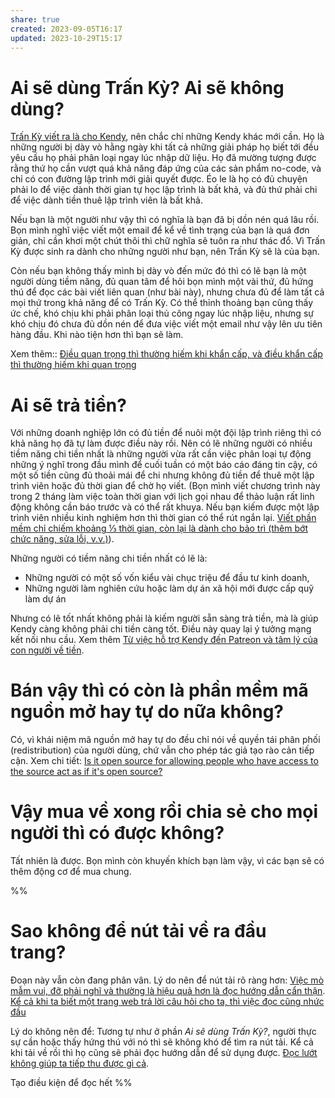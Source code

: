 ```yaml
---
share: true
created: 2023-09-05T16:17
updated: 2023-10-29T15:17
---
```


# Ai sẽ dùng Trấn Kỳ? Ai sẽ không dùng?
[Trấn Kỳ viết ra là cho Kendy](./L%C3%BD%20do%20vi%E1%BA%BFt%20Tr%E1%BA%A5n%20K%E1%BB%B3.md), nên chắc chỉ những Kendy khác mới cần. Họ là những người bị dày vò hằng ngày khi tất cả những giải pháp họ biết tới đều yêu cầu họ phải phân loại ngay lúc nhập dữ liệu. Họ đã mường tượng được rằng thứ họ cần vượt quá khả năng đáp ứng của các sản phẩm no-code, và chỉ có con đường lập trình mới giải quyết được. Éo le là họ có đủ chuyện phải lo để việc dành thời gian tự học lập trình là bất khả, và đủ thứ phải chi để việc dành tiền thuê lập trình viên là bất khả.

Nếu bạn là một người như vậy thì có nghĩa là bạn đã bị dồn nén quá lâu rồi. Bọn mình nghĩ việc viết một email để kể về tình trạng của bạn là quá đơn giản, chỉ cần khơi một chút thôi thì chữ nghĩa sẽ tuôn ra như thác đổ. Vì Trấn Kỳ được sinh ra dành cho những người như bạn, nên Trấn Kỳ sẽ là của bạn.

Còn nếu bạn không thấy mình bị dày vò đến mức đó thì có lẽ bạn là một người dùng tiềm năng, đủ quan tâm để hỏi bọn mình một vài thứ, đủ hứng thú để đọc các bài viết liên quan (như bài này), nhưng chưa đủ để làm tất cả mọi thứ trong khả năng để có Trấn Kỳ. Có thể thỉnh thoảng bạn cũng thấy ức chế, khó chịu khi phải phân loại thủ công ngay lúc nhập liệu, nhưng sự khó chịu đó chưa đủ dồn nén để đưa việc viết một email như vậy lên ưu tiên hàng đầu. Khi nào tiện hơn thì bạn sẽ làm.

Xem thêm:: [Điều quan trọng thì thường hiếm khi khẩn cấp, và điều khẩn cấp thì thường hiếm khi quan trọng](../../../%E2%9A%A1Hi%E1%BB%83u%20bi%E1%BA%BFt%20s%C3%A2u/Qu%E1%BA%A3n%20l%C3%BD%20d%E1%BB%B1%20%C3%A1n,%20ph%C3%A1t%20tri%E1%BB%83n%20s%E1%BA%A3n%20ph%E1%BA%A9m,%20x%C3%A2y%20d%E1%BB%B1ng%20t%E1%BB%95%20ch%E1%BB%A9c/Ph%C3%A1t%20tri%E1%BB%83n%20s%E1%BA%A3n%20ph%E1%BA%A9m/S%E1%BA%AFp%20x%E1%BA%BFp%20%C4%91%E1%BB%99%20%C6%B0u%20ti%C3%AAn/%C4%90i%E1%BB%81u%20quan%20tr%E1%BB%8Dng%20th%C3%AC%20th%C6%B0%E1%BB%9Dng%20hi%E1%BA%BFm%20khi%20kh%E1%BA%A9n%20c%E1%BA%A5p,%20v%C3%A0%20%C4%91i%E1%BB%81u%20kh%E1%BA%A9n%20c%E1%BA%A5p%20th%C3%AC%20th%C6%B0%E1%BB%9Dng%20hi%E1%BA%BFm%20khi%20quan%20tr%E1%BB%8Dng.md)

# Ai sẽ trả tiền?
Với những doanh nghiệp lớn có đủ tiền để nuôi một đội lập trình riêng thì có khả năng họ đã tự làm được điều này rồi. Nên có lẽ những người có nhiều tiềm năng chi tiền nhất là những người vừa rất cần việc phân loại tự động những ý nghĩ trong đầu mình để cuối tuần có một báo cáo đáng tin cậy, có một số tiền cũng đủ thoải mái để chi nhưng không đủ tiền để thuê một lập trình viên hoặc đủ thời gian để chờ họ viết. (Bọn mình viết chương trình này trong 2 tháng làm việc toàn thời gian với lịch gọi nhau để thảo luận rất linh động không cần báo trước và có thể rất khuya. Nếu bạn kiếm được một lập trình viên nhiều kinh nghiệm hơn thì thời gian có thể rút ngắn lại. [Viết phần mềm chỉ chiếm khoảng ⅓ thời gian, còn lại là dành cho bảo trì (thêm bớt chức năng, sửa lỗi, v.v.)](../../../%E2%9A%A1Hi%E1%BB%83u%20bi%E1%BA%BFt%20s%C3%A2u/Khoa%20h%E1%BB%8Dc%20m%C3%A1y%20t%C3%ADnh/L%E1%BA%ADp%20tr%C3%ACnh/Vi%E1%BA%BFt%20ph%E1%BA%A7n%20m%E1%BB%81m%20ch%E1%BB%89%20chi%E1%BA%BFm%20kho%E1%BA%A3ng%20%E2%85%93%20th%E1%BB%9Di%20gian,%20c%C3%B2n%20l%E1%BA%A1i%20l%C3%A0%20d%C3%A0nh%20cho%20b%E1%BA%A3o%20tr%C3%AC%20(th%C3%AAm%20b%E1%BB%9Bt%20ch%E1%BB%A9c%20n%C4%83ng,%20s%E1%BB%ADa%20l%E1%BB%97i,%20v.v.).md)). 

Những người có tiềm năng chi tiền nhất có lẽ là:
- Những người có một số vốn kiểu vài chục triệu để đầu tư kinh doanh, 
- Những người làm nghiên cứu hoặc làm dự án xã hội mới được cấp quỹ làm dự án

Nhưng có lẽ tốt nhất không phải là kiếm người sẵn sàng trả tiền, mà là giúp Kendy càng không phải chi tiền càng tốt. Điều này quay lại ý tưởng mạng kết nối nhu cầu. Xem thêm [Từ việc hỗ trợ Kendy đến Patreon và tâm lý của con người về tiền](./T%E1%BB%AB%20vi%E1%BB%87c%20h%E1%BB%97%20tr%E1%BB%A3%20Kendy%20%C4%91%E1%BA%BFn%20Patreon%20v%C3%A0%20t%C3%A2m%20l%C3%BD%20c%E1%BB%A7a%20con%20ng%C6%B0%E1%BB%9Di%20v%E1%BB%81%20ti%E1%BB%81n.md).

# Bán vậy thì có còn là phần mềm mã nguồn mở hay tự do nữa không? 
Có, vì khái niệm mã nguồn mở hay tự do đều chỉ nói về quyền tái phân phối (redistribution) của người dùng, chứ vẫn cho phép tác giả tạo rào cản tiếp cận. Xem chi tiết: [Is it open source for allowing people who have access to the source act as if it's open source?](https://opensource.stackexchange.com/q/14357/6810)

# Vậy mua về xong rồi chia sẻ cho mọi người thì có được không?
Tất nhiên là được. Bọn mình còn khuyến khích bạn làm vậy, vì các bạn sẽ có thêm động cơ để mua chung. 

%%
# Sao không để nút tải về ra đầu trang?
Đoạn này vẫn còn đang phân vân.
Lý do nên để nút tải rõ ràng hơn: [Việc mò mẫm vui, đỡ phải nghĩ và thường là hiệu quả hơn là đọc hướng dẫn cẩn thận](../../../%E2%9A%A1Hi%E1%BB%83u%20bi%E1%BA%BFt%20s%C3%A2u/Ngh%C4%A9%20v%E1%BB%81%20vi%E1%BB%87c%20ngh%C4%A9/G%C3%A1nh%20n%E1%BA%B7ng%20nh%E1%BA%ADn%20th%E1%BB%A9c,%20thi%E1%BA%BFt%20k%E1%BA%BF/Vi%E1%BB%87c%20m%C3%B2%20m%E1%BA%ABm%20vui,%20%C4%91%E1%BB%A1%20ph%E1%BA%A3i%20ngh%C4%A9%20v%C3%A0%20th%C6%B0%E1%BB%9Dng%20l%C3%A0%20hi%E1%BB%87u%20qu%E1%BA%A3%20h%C6%A1n%20l%C3%A0%20%C4%91%E1%BB%8Dc%20h%C6%B0%E1%BB%9Bng%20d%E1%BA%ABn%20c%E1%BA%A9n%20th%E1%BA%ADn.md). [Kể cả khi ta biết một trang web trả lời câu hỏi cho ta, thì việc đọc cũng nhức đầu](../../../%E2%9A%A1Hi%E1%BB%83u%20bi%E1%BA%BFt%20s%C3%A2u/Ngh%C4%A9%20v%E1%BB%81%20vi%E1%BB%87c%20ngh%C4%A9/G%C3%A1nh%20n%E1%BA%B7ng%20nh%E1%BA%ADn%20th%E1%BB%A9c,%20thi%E1%BA%BFt%20k%E1%BA%BF/Thi%E1%BA%BFt%20k%E1%BA%BF/K%E1%BB%83%20c%E1%BA%A3%20khi%20ta%20bi%E1%BA%BFt%20m%E1%BB%99t%20trang%20web%20tr%E1%BA%A3%20l%E1%BB%9Di%20c%C3%A2u%20h%E1%BB%8Fi%20cho%20ta,%20th%C3%AC%20vi%E1%BB%87c%20%C4%91%E1%BB%8Dc%20c%C5%A9ng%20nh%E1%BB%A9c%20%C4%91%E1%BA%A7u.md) 

Lý do không nên để: Tương tự như ở phần *Ai sẽ dùng Trấn Kỳ?*, người thực sự cần hoặc thấy hứng thú với nó thì sẽ không khó để tìm ra nút tải. Kể cả khi tải về rồi thì họ cũng sẽ phải đọc hướng dẫn để sử dụng được. [Đọc lướt không giúp ta tiếp thu được gì cả](../../../%E2%9A%A1Hi%E1%BB%83u%20bi%E1%BA%BFt%20s%C3%A2u/Ngh%C4%A9%20v%E1%BB%81%20vi%E1%BB%87c%20ngh%C4%A9/M%C3%B4i%20tr%C6%B0%E1%BB%9Dng%20ngh%C4%A9,%20nh%E1%BA%ADn%20th%E1%BB%A9c%20t%C4%83ng%20c%C6%B0%E1%BB%9Dng/%C4%90%E1%BB%8Dc%20v%C3%A0%20vi%E1%BA%BFt/Ghi%20ch%C3%BA%20th%C3%B4ng%20tin/%C4%90%E1%BB%8Dc%20l%C6%B0%E1%BB%9Bt%20kh%C3%B4ng%20gi%C3%BAp%20ta%20ti%E1%BA%BFp%20thu%20%C4%91%C6%B0%E1%BB%A3c%20g%C3%AC%20c%E1%BA%A3.md).

Tạo điều kiện để đọc hết
%%